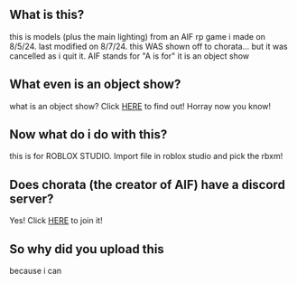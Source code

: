 ## What is this?
this is models (plus the main lighting) from an AIF rp game i made on 8/5/24. last modified on 8/7/24. this WAS shown off to chorata... but it was cancelled as i quit it.
AIF stands for "A is for" it is an object show

## What even is an object show?
what is an object show? Click [HERE](https://tvtropes.org/pmwiki/pmwiki.php/Main/ObjectShows#:~:text=Object%20shows%20are%20a%20genre%20of%20web-animated%20cartoons,place%20in%20vast%2C%20open%20fields%20of%20unknown%20location.) to find out!
Horray now you know!

## Now what do i do with this?
this is for ROBLOX STUDIO.
Import file in roblox studio and pick the rbxm!

## Does chorata (the creator of AIF) have a discord server?
Yes! Click [HERE](https://discord.gg/zkKCuWVV5p) to join it!

## So why did you upload this
because i can

